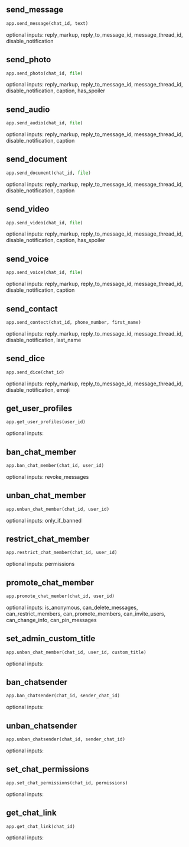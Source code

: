 ## send_message

```python
app.send_message(chat_id, text)
```
optional inputs: reply_markup, reply_to_message_id, message_thread_id, disable_notification


## send_photo

```python
app.send_photo(chat_id, file)
```
optional inputs: reply_markup, reply_to_message_id, message_thread_id, disable_notification, caption, has_spoiler


## send_audio

```python
app.send_audio(chat_id, file)
```
optional inputs: reply_markup, reply_to_message_id, message_thread_id, disable_notification, caption


## send_document

```python
app.send_document(chat_id, file)
```
optional inputs: reply_markup, reply_to_message_id, message_thread_id, disable_notification, caption


## send_video

```python
app.send_video(chat_id, file)
```
optional inputs: reply_markup, reply_to_message_id, message_thread_id, disable_notification, caption, has_spoiler


## send_voice

```python
app.send_voice(chat_id, file)
```
optional inputs: reply_markup, reply_to_message_id, message_thread_id, disable_notification, caption


## send_contact

```python
app.send_contect(chat_id, phone_number, first_name)
```
optional inputs: reply_markup, reply_to_message_id, message_thread_id, disable_notification, last_name


## send_dice

```python
app.send_dice(chat_id)
```
optional inputs: reply_markup, reply_to_message_id, message_thread_id, disable_notification, emoji


## get_user_profiles

```python
app.get_user_profiles(user_id)
```
optional inputs: 


## ban_chat_member

```python
app.ban_chat_member(chat_id, user_id)
```
optional inputs: revoke_messages


## unban_chat_member

```python
app.unban_chat_member(chat_id, user_id)
```
optional inputs: only_if_banned


## restrict_chat_member

```python
app.restrict_chat_member(chat_id, user_id)
```
optional inputs: permissions


## promote_chat_member

```python
app.promote_chat_member(chat_id, user_id)
```
optional inputs: is_anonymous, can_delete_messages, can_restrict_members, can_promote_members, can_invite_users, can_change_info, can_pin_messages


## set_admin_custom_title

```python
app.unban_chat_member(chat_id, user_id, custom_title)
```
optional inputs: 


## ban_chatsender

```python
app.ban_chatsender(chat_id, sender_chat_id)
```
optional inputs: 


## unban_chatsender

```python
app.unban_chatsender(chat_id, sender_chat_id)
```
optional inputs: 


## set_chat_permissions

```python
app.set_chat_permissions(chat_id, permissions)
```
optional inputs: 


## get_chat_link

```python
app.get_chat_link(chat_id)
```
optional inputs: 
